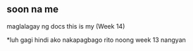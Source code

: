 ## soon na me

maglalagay ng docs this is my (Week 14)

*luh gagi hindi ako nakapagbago rito noong week 13 nangyan